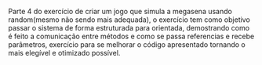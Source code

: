 Parte 4 do exercício de criar um jogo que simula a megasena usando random(mesmo não sendo mais adequada), o exercício tem como objetivo passar o sistema de forma estruturada para orientada, demostrando como é feito a comunicação entre métodos e como se passa referencias e recebe parâmetros, exercício para se melhorar o código apresentado tornando o mais elegível e otimizado possível.
